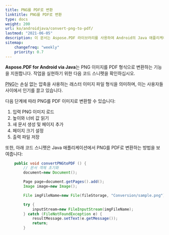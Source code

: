 ```yaml
---
title: PNG를 PDF로 변환 
linktitle: PNG를 PDF로 변환
type: docs
weight: 200
url: ko/androidjava/convert-png-to-pdf/
lastmod: "2021-06-05"
description: 이 문서는 Aspose.PDF 라이브러리를 사용하여 Android의 Java 애플리케이션에서 PNG를 PDF로 변환하는 방법을 보여줍니다. 간단한 단계로 PNG 이미지를 PDF 형식으로 변환할 수 있습니다.
sitemap:
    changefreq: "weekly"
    priority: 0.7
---
```


**Aspose.PDF for Android via Java**는 PNG 이미지를 PDF 형식으로 변환하는 기능을 지원합니다. 작업을 실현하기 위한 다음 코드 스니펫을 확인하십시오.

<abbr title="Portable Network Graphics">PNG</abbr>는 손실 없는 압축을 사용하는 래스터 이미지 파일 형식을 의미하며, 이는 사용자들 사이에서 인기를 끌고 있습니다.

다음 단계에 따라 PNG를 PDF 이미지로 변환할 수 있습니다:

1. 입력 PNG 이미지 로드
2. 높이와 너비 값 읽기
3. 새 문서 생성 및 페이지 추가
4. 페이지 크기 설정
5. 출력 파일 저장

또한, 아래 코드 스니펫은 Java 애플리케이션에서 PNG를 PDF로 변환하는 방법을 보여줍니다:

```java
    public void convertPNGtoPDF () {
        // 문서 객체 초기화
        document=new Document();

        Page page=document.getPages().add();
        Image image=new Image();

        File imgFileName=new File(fileStorage, "Conversion/sample.png");

        try {
            inputStream=new FileInputStream(imgFileName);
        } catch (FileNotFoundException e) {
            resultMessage.setText(e.getMessage());
            return;
        }
```